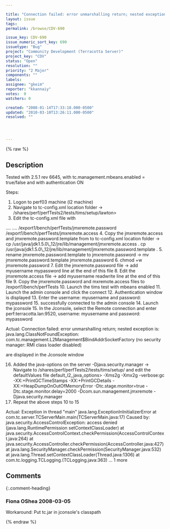 ```yaml
---

title: "Connection failed: error unmarshalling return; nested exception occurred when try to connect to perf machines using jconsole when authentication is ON"
layout: issue
tags: 
permalink: /browse/CDV-690

issue_key: CDV-690
issue_numeric_sort_key: 690
issuetype: "Bug"
project: "Community Development (Terracotta Server)"
project_key: "CDV"
status: "Open"
resolution: ""
priority: "2 Major"
components: ""
labels: 
assignee: "gkeim"
reporter: "kkannaiy"
votes:  0
watchers: 0

created: "2008-01-14T17:33:18.000-0500"
updated: "2010-03-10T13:26:11.000-0500"
resolved: ""




---
```


{% raw %}

## Description

<div markdown="1" class="description">

Tested with 2.5.1 rev 6645, with tc.management.mbeans.enabled = true/false and with authentication ON

Steps:

1. Logon to perf03 machine (l2 machine)
2. Navigate to tc-config.xml location folder -> /shares/perf/perfTests2/tests/tims/setup/lawton>
3. Edit the tc-config.xml file with
<servers>
<server>
 <data>....</data>
 <logs>....</logs>
<authentication>
       <password-file>/export1/bench/perfTests/jmxremote.password</password-file>
       <access-file>/export1/bench/perfTests/jmxremote.access</access-file>
      </authentication>
</server>
4. Copy the jmxremote.access and jmxremote.password.template from 
to tc-config.xml location folder ->
cp /usr/java/jdk1.5.0\_12/jre/lib/management/jmxremote.access .
cp /usr/java/jdk1.5.0\_12/jre/lib/management/jmxremote.password.template .
5. rename jmxremote.password.template to jmxremote.password -> mv jmxremote.password.template jmxremote.password
6. chmod +w jmxremote.password
7. Edit the jmxremote.password file -> add myusername mypassword line at the end of this file
8. Edit the jmxremote.access file -> add myusername readwrite line at the end of this file
9. Copy the jmxremote.password and mxremote.access files to /export1/bench/perfTests
10. Launch the tims test with mbeans enabled
11. Launch the admin console and click the connect
12. Authentication window is displayed
13. Enter the username: myusername and password: mypassword
15. successfully connected to the admin console
14. Launch the jconsole 
15. In the Jconsole, select the Remote connection and enter perf:terracotta.lan:9520, username: myusername and password: mypassword

Actual: Connection failed: error unmarshalling return; nested exception is: java.lang.ClassNotFoundException: com.tc.management.L2Management$BindAddrSocketFactory (no security manager: RMI class loader disabled)

are displayed in the Jconsole window

16. Added the java-options on the server -Djava.security.manager ->
Navigate to /shares/perf/perfTests2/tests/tims/setup/  and edit the defaultValues file 
default\_l2\_java\_options> -Xms2g -Xmx2g -verbose:gc -XX:+PrintGCTimeStamps -XX:+PrintGCDetails -XX:+HeapDumpOnOutOfMemoryError -Dtc.stage.monitor=true -Dtc.stage.monitor.delay=2000 -Dcom.sun.management.jmxremote -Djava.security.manager
17. Repeat the above steps 10 to 15

Actual: Exception in thread "main" java.lang.ExceptionInInitializerError
at com.tc.server.TCServerMain.main(TCServerMain.java:17)
Caused by: java.security.AccessControlException: access denied (java.lang.RuntimePermission setContextClassLoader)
at java.security.AccessControlContext.checkPermission(AccessControlContext.java:264)
at java.security.AccessController.checkPermission(AccessController.java:427)
at java.lang.SecurityManager.checkPermission(SecurityManager.java:532)
at java.lang.Thread.setContextClassLoader(Thread.java:1306)
at com.tc.logging.TCLogging.<clinit>(TCLogging.java:363)
... 1 more













</div>

## Comments


{:.comment-heading}
### **Fiona OShea** <span class="date">2008-03-05</span>

<div markdown="1" class="comment">

Workaround: Put tc.jar in jconsole's classpath

</div>



{% endraw %}
